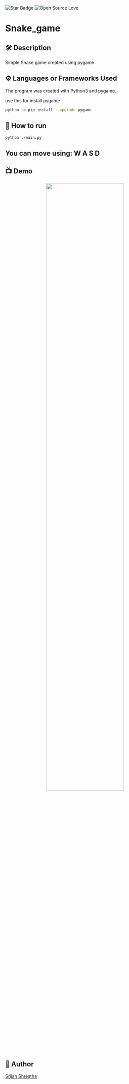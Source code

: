 <!--Please do not remove this part-->
![Star Badge](https://img.shields.io/static/v1?label=%F0%9F%8C%9F&message=If%20Useful&style=style=flat&color=BC4E99)
![Open Source Love](https://badges.frapsoft.com/os/v1/open-source.svg?v=103)

# Snake_game

<!--An image is an illustration for your project, the tip here is using your sense of humour as much as you can :D 

You can copy paste my markdown photo insert as following:
<p align="center">
<img src="your-source-is-here" width=40% height=40%>
-->

## 🛠️ Description
Simple Snake game created using pygame

## ⚙️  Languages or Frameworks Used
<!--Remove the below lines and add yours -->
The program was created with Python3 and pygame.

use this for install pygame

``` bash
python -m pip install --upgrade pygame

```

## 🌟 How to run
```bash
python ./main.py
```

## You can move using: W A S D

## 📺 Demo
<p align="center">
<img src="https://github.com/ndleah/python-mini-project/blob/main/IMG/Snake_game.png" width=70% height=70%>

## 🤖 Author
[Srijan Shrestha]()

